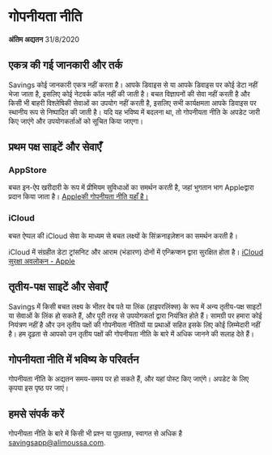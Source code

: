 # गोपनीयता नीति

**अंतिम अद्यतन**
31/8/2020

## एकत्र की गई जानकारी और तर्क

Savings कोई जानकारी एकत्र नहीं करता है। आपके डिवाइस से या आपके डिवाइस पर कोई डेटा नहीं भेजा जाता है, इसलिए कोई नेटवर्क कॉल नहीं की जाती है। बचत विज्ञापनों की सेवा नहीं करती है और किसी भी बाहरी विश्लेषिकी सेवाओं का उपयोग नहीं करती है, इसलिए सभी कार्यक्षमता आपके डिवाइस पर स्थानीय रूप से निष्पादित की जाती है। यदि यह भविष्य में बदलना था, तो गोपनीयता नीति के अपडेट जारी किए जाएंगे और उपयोगकर्ताओं को सूचित किया जाएगा।

## प्रथम पक्ष साइटें और सेवाएँ

### AppStore

बचत इन-ऐप खरीदारी के रूप में प्रीमियम सुविधाओं का समर्थन करती है, जहां भुगतान भाग Appleद्वारा प्रदान किया जाता है।
[Appleकी गोपनीयता नीति यहाँ है।](https://www.apple.com/legal/privacy/en-ww/)

### iCloud

बचत ऐप्पल की iCloud सेवा के माध्यम से बचत लक्ष्यों के सिंक्रनाइज़ेशन का समर्थन करती है।

iCloud में संग्रहीत डेटा ट्रांसनिट और आराम (भंडारण) दोनों में एन्क्रिप्शन द्वारा सुरक्षित होता है।
[iCloud सुरक्षा अवलोकन - Apple](https://support.apple.com/en-us/HT202303)

## तृतीय-पक्ष साइटें और सेवाएँ

Savings में किसी बचत लक्ष्य के भीतर वेब पते या लिंक (हाइपरलिंक्स) के रूप में अन्य तृतीय-पक्ष साइटों या सेवाओं के लिंक हो सकते हैं, और पूरी तरह से उपयोगकर्ता द्वारा नियंत्रित होते हैं। सामग्री पर हमारा कोई नियंत्रण नहीं है और उन तृतीय पक्षों की गोपनीयता नीतियों या प्रथाओं सहित इसके लिए कोई ज़िम्मेदारी नहीं है। हम दृढ़ता से आपको उन तृतीय पक्षों की गोपनीयता नीति के बारे में अधिक जानने की सलाह देते हैं।

## गोपनीयता नीति में भविष्य के परिवर्तन

गोपनीयता नीति के अद्यतन समय-समय पर हो सकते हैं, और यहां पोस्ट किए जाएंगे। अपडेट के लिए कृपया इस पृष्ठ पर जाएं।

## हमसे संपर्क करें

गोपनीयता नीति के बारे में किसी भी प्रश्न या पूछताछ, स्वागत से अधिक है 
[savingsapp@alimoussa.com](mailto:savingsapp@alimoussa.com).